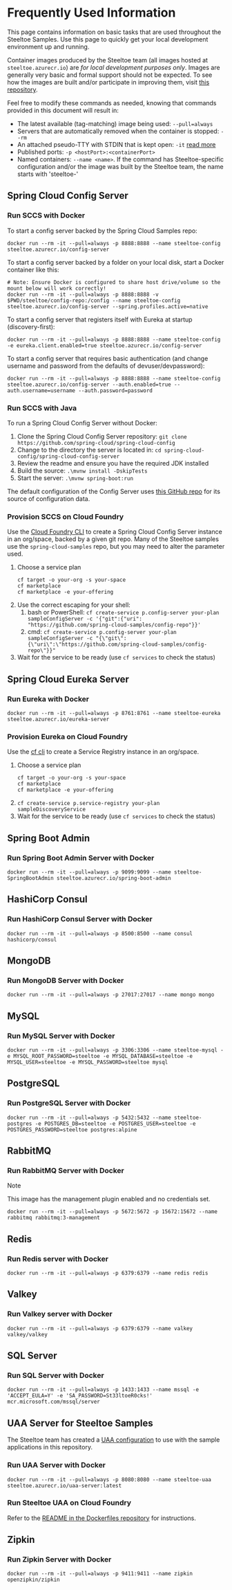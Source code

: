 # Frequently Used Information

This page contains information on basic tasks that are used throughout the Steeltoe Samples. Use this page to quickly get your local development environment up and running.

Container images produced by the Steeltoe team (all images hosted at `steeltoe.azurecr.io`) are *for local development purposes only*. Images are generally very basic and formal support should not be expected. To see how the images are built and/or participate in improving them, visit [this repository](https://github.com/SteeltoeOSS/Dockerfiles).

Feel free to modify these commands as needed, knowing that commands provided in this document will result in:

* The latest available (tag-matching) image being used: `--pull=always`
* Servers that are automatically removed when the container is stopped: `--rm`
* An attached pseudo-TTY with STDIN that is kept open: `-it` [read more](https://docs.docker.com/reference/cli/docker/container/run/#tty)
* Published ports: `-p <hostPort>:<containerPort>`
* Named containers: `--name <name>`. If the command has Steeltoe-specific configuration and/or the image was built by the Steeltoe team, the name starts with 'steeltoe-'

## Spring Cloud Config Server

### Run SCCS with Docker

To start a config server backed by the Spring Cloud Samples repo:

```shell
docker run --rm -it --pull=always -p 8888:8888 --name steeltoe-config steeltoe.azurecr.io/config-server
```

To start a config server backed by a folder on your local disk, start a Docker container like this:

```shell
# Note: Ensure Docker is configured to share host drive/volume so the mount below will work correctly!
docker run --rm -it --pull=always -p 8888:8888 -v $PWD/steeltoe/config-repo:/config --name steeltoe-config steeltoe.azurecr.io/config-server --spring.profiles.active=native
```

To start a config server that registers itself with Eureka at startup (discovery-first):

```shell
docker run --rm -it --pull=always -p 8888:8888 --name steeltoe-config -e eureka.client.enabled=true steeltoe.azurecr.io/config-server
```

To start a config server that requires basic authentication (and change username and password from the defaults of devuser/devpassword):

```shell
docker run --rm -it --pull=always -p 8888:8888 --name steeltoe-config steeltoe.azurecr.io/config-server --auth.enabled=true --auth.username=username --auth.password=password
```

### Run SCCS with Java

To run a Spring Cloud Config Server without Docker:

1. Clone the Spring Cloud Config Server repository: `git clone https://github.com/spring-cloud/spring-cloud-config`
1. Change to the directory the server is located in: `cd spring-cloud-config/spring-cloud-config-server`
1. Review the readme and ensure you have the required JDK installed
1. Build the source: `.\mvnw install -DskipTests`
1. Start the server: `.\mvnw spring-boot:run`

The default configuration of the Config Server uses [this GitHub repo](https://github.com/spring-cloud-samples/config-repo) for its source of configuration data.

### Provision SCCS on Cloud Foundry

Use the [Cloud Foundry CLI](https://github.com/cloudfoundry/cli) to create a Spring Cloud Config Server instance in an org/space, backed by a given git repo. Many of the Steeltoe samples use the `spring-cloud-samples` repo, but you may need to alter the parameter used.

1. Choose a service plan
   ```shell
   cf target -o your-org -s your-space
   cf marketplace
   cf marketplace -e your-offering
   ```
1. Use the correct escaping for your shell:
   1. bash or PowerShell: `cf create-service p.config-server your-plan sampleConfigServer -c '{"git":{"uri": "https://github.com/spring-cloud-samples/config-repo"}}'`
   1. cmd: `cf create-service p.config-server your-plan sampleConfigServer -c "{\"git\":{\"uri\":\"https://github.com/spring-cloud-samples/config-repo\"}}"`
1. Wait for the service to be ready (use `cf services` to check the status)

## Spring Cloud Eureka Server

### Run Eureka with Docker

```shell
docker run --rm -it --pull=always -p 8761:8761 --name steeltoe-eureka steeltoe.azurecr.io/eureka-server
```

### Provision Eureka on Cloud Foundry

Use the [cf cli](https://github.com/cloudfoundry/cli) to create a Service Registry instance in an org/space.

1. Choose a service plan
   ```shell
   cf target -o your-org -s your-space
   cf marketplace
   cf marketplace -e your-offering
   ```
1. `cf create-service p.service-registry your-plan sampleDiscoveryService`
1. Wait for the service to be ready (use `cf services` to check the status)

## Spring Boot Admin

### Run Spring Boot Admin Server with Docker

```shell
docker run --rm -it --pull=always -p 9099:9099 --name steeltoe-SpringBootAdmin steeltoe.azurecr.io/spring-boot-admin
```

## HashiCorp Consul

### Run HashiCorp Consul Server with Docker

```shell
docker run --rm -it --pull=always -p 8500:8500 --name consul hashicorp/consul
```

## MongoDB

### Run MongoDB Server with Docker

```shell
docker run --rm -it --pull=always -p 27017:27017 --name mongo mongo
```

## MySQL

### Run MySQL Server with Docker

```shell
docker run --rm -it --pull=always -p 3306:3306 --name steeltoe-mysql -e MYSQL_ROOT_PASSWORD=steeltoe -e MYSQL_DATABASE=steeltoe -e MYSQL_USER=steeltoe -e MYSQL_PASSWORD=steeltoe mysql
```

## PostgreSQL

### Run PostgreSQL Server with Docker

```shell
docker run --rm -it --pull=always -p 5432:5432 --name steeltoe-postgres -e POSTGRES_DB=steeltoe -e POSTGRES_USER=steeltoe -e POSTGRES_PASSWORD=steeltoe postgres:alpine
```

## RabbitMQ

### Run RabbitMQ Server with Docker

> [!NOTE]
> This image has the management plugin enabled and no credentials set.

```shell
docker run --rm -it --pull=always -p 5672:5672 -p 15672:15672 --name rabbitmq rabbitmq:3-management
```

## Redis

### Run Redis server with Docker

```shell
docker run --rm -it --pull=always -p 6379:6379 --name redis redis
```

## Valkey

### Run Valkey server with Docker

```shell
docker run --rm -it --pull=always -p 6379:6379 --name valkey valkey/valkey
```

## SQL Server

### Run SQL Server with Docker

```shell
docker run --rm -it --pull=always -p 1433:1433 --name mssql -e 'ACCEPT_EULA=Y' -e 'SA_PASSWORD=St33ltoeR0cks!' mcr.microsoft.com/mssql/server
```

## UAA Server for Steeltoe Samples

The Steeltoe team has created a [UAA configuration](https://github.com/SteeltoeOSS/Dockerfiles/blob/main/uaa-server/uaa.yml) to use with the sample applications in this repository.

### Run UAA Server with Docker

```shell
docker run --rm -it --pull=always -p 8080:8080 --name steeltoe-uaa steeltoe.azurecr.io/uaa-server:latest
```

### Run Steeltoe UAA on Cloud Foundry

Refer to the [README in the Dockerfiles repository](https://github.com/SteeltoeOSS/Dockerfiles/blob/main/uaa-server/README.md) for instructions.

## Zipkin

### Run Zipkin Server with Docker

```shell
docker run --rm -it --pull=always -p 9411:9411 --name zipkin openzipkin/zipkin
```
